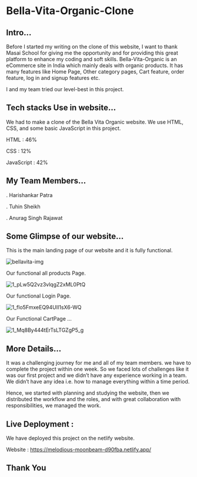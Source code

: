 # Bella-Vita-Organic-Clone
Intro…
-----
Before I started my writing on the clone of this website, I want to thank Masai School for giving me the opportunity and for providing this great platform to enhance my coding and soft skills.
Bella-Vita-Organic is an eCommerce site in India which mainly deals with organic products.
It has many features like Home Page, Other category pages, Cart feature, order feature, log in and signup features etc.

I and my team tried our level-best in this project.

Tech stacks Use in website…
----------------------------
We had to make a clone of the Bella Vita Organic website. We use HTML, CSS, and some basic JavaScript in this project.

HTML : 46%

CSS : 12%

JavaScript : 42%

My Team Members…
----------------
. Harishankar Patra

. Tuhin Sheikh

. Anurag Singh Rajawat

Some Glimpse of our website…
-----------------------------
This is the main landing page of our website and it is fully functional.

![bellavita-img](https://user-images.githubusercontent.com/101566519/184877766-6e9a3ac4-9db2-4a48-b599-93d02e6d22ac.png)

Our functional all products Page.

![1_pLw5Q2vz3vlqgZ2xML0PtQ](https://user-images.githubusercontent.com/101566519/184878260-c2903c91-5396-4de3-94dd-88c773a5efb0.png)

Our functional Login Page.

![1_flo5FmxeEQ94UII1sX6-WQ](https://user-images.githubusercontent.com/101566519/184878453-24605a3d-38af-4e69-93b8-5163790aee24.png)

Our Functional CartPage …

![1_Mq8By444tErTsLTGZgP5_g](https://user-images.githubusercontent.com/101566519/184878847-be45c340-2f66-416c-a63d-3f7ab772dc3c.png)

More Details...
---------------
It was a challenging journey for me and all of my team members. we have to complete the project within one week. So we faced lots of challenges like it was our first project and we didn’t have any experience working in a team. We didn’t have any idea i.e. how to manage everything within a time period.

Hence, we started with planning and studying the website, then we distributed the workflow and the roles, and with great collaboration with responsibilities, we managed the work.

Live Deployment :
--------------
We have deployed this project on the netlify website.

Website : https://melodious-moonbeam-d90fba.netlify.app/

Thank You
---------
